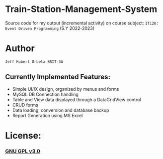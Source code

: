 # Train-Station-Management-System
Source code for my output (incremental activity) on course subject: ```IT120: Event Driven Programming``` (S.Y 2022-2023)<br/>

# Author
```Jeff Hubert Orbeta BSIT-3A```

## Currently Implemented Features:
- Simple UI/IX design, organized by menus and forms
- MySQL DB Connection handling
- Table and View data displayed through a DataGridView control
- CRUD forms
- Data loading, conversion and database backup
- Report Generation using MS Excel

# License:
### [**GNU GPL v3.0**](https://github.com/FN-FAL113/Train-Station-Management-System/blob/main/LICENSE)
